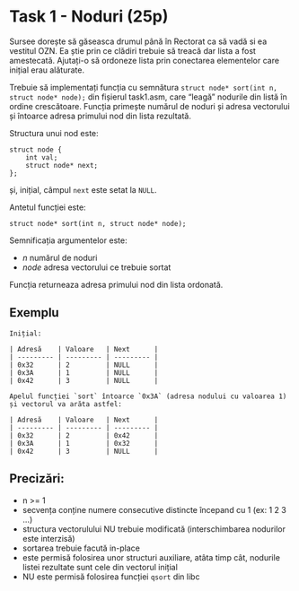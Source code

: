 # Task 1 - Noduri (25p)

Sursee dorește să găseasca drumul până în Rectorat ca să vadă si ea vestitul OZN.
Ea știe prin ce clădiri trebuie să treacă dar lista a fost amestecată.
Ajutați-o să ordoneze lista prin conectarea elementelor care inițial erau alăturate.

Trebuie să implementați funcția cu semnătura `struct node* sort(int n, struct node* node);` din fișierul task1.asm, care “leagă” nodurile din listă în ordine crescătoare.
Funcția primește numărul de noduri și adresa vectorului și întoarce adresa primului nod din lista rezultată.

Structura unui nod este:
```
struct node {
    int val;
    struct node* next;
};
```
și, inițial, câmpul `next` este setat la `NULL`.

Antetul funcției este:
```
struct node* sort(int n, struct node* node); 
```

Semnificația argumentelor este:

* *n* numărul de noduri
* *node* adresa vectorului ce trebuie sortat

Funcția returneaza adresa primului nod din lista ordonată.

## Exemplu
```
Inițial:

| Adresă    | Valoare   | Next      |
| --------- | --------- | --------- |
| 0x32      | 2         | NULL      |
| 0x3A      | 1         | NULL      |
| 0x42      | 3         | NULL      |

Apelul funcției `sort` întoarce `0x3A` (adresa nodului cu valoarea 1) și vectorul va arăta astfel:

| Adresă    | Valoare   | Next      |
| --------- | --------- | --------- |
| 0x32      | 2         | 0x42      |
| 0x3A      | 1         | 0x32      |
| 0x42      | 3         | NULL      |
```

## Precizări:
- n >= 1
- secvența conține numere consecutive distincte începand cu 1 (ex: 1 2 3 ...)
- structura vectorulului NU trebuie modificată (interschimbarea nodurilor este interzisă)
- sortarea trebuie facută in-place
- este permisă folosirea unor structuri auxiliare, atâta timp cât, nodurile listei rezultate sunt cele din vectorul inițial
- NU este permisă folosirea funcției `qsort` din libc
